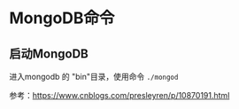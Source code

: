 # MongoDB命令





## 启动MongoDB

进入mongodb 的 "bin"目录，使用命令 `./mongod`

参考：https://www.cnblogs.com/presleyren/p/10870191.html






